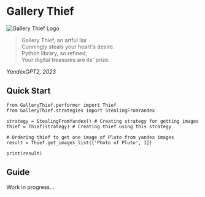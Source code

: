 # Gallery Thief


![Gallery Thief Logo](https://i.imgur.com/j3TgyZc.png)

> Gallery Thief, an artful liar\
> Cunningly steals your heart's desire.\
> Python library, so refined,\
> Your digital treasures are its' prize.

*YandexGPT2, 2023*

## Quick Start

```
from GalleryThief.performer import Thief
from GalleryThief.strategies import StealingFromYandex

strategy = StealingFromYandex() # Creating strategy for getting images
thief = Thief(strategy) # Creating thief using this strategy

# Ordering thief to get one image of Pluto from yandex images
result = Thief.get_images_list(['Photo of Pluto', 1]) 

print(result)
```

## Guide

Work in progress...